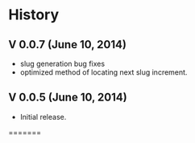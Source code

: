 # History


## V 0.0.7 (June 10, 2014)
* slug generation bug fixes
* optimized method of locating next slug increment.

## V 0.0.5 (June 10, 2014)
* Initial release.

=======
